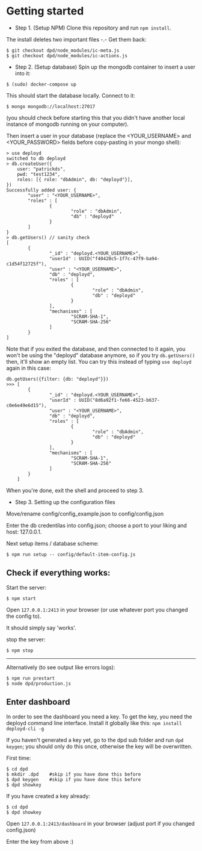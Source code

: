 # Getting started

- Step 1. (Setup NPM) Clone this repository and run `npm install`.

The install deletes two important files -.- Get them back:

```console
$ git checkout dpd/node_modules/ic-meta.js
$ git checkout dpd/node_modules/ic-actions.js
```

- Step 2. (Setup database) Spin up the mongodb container to insert a user into it:

```
$ (sudo) docker-compose up
```

This should start the database locally. Connect to it:

```
$ mongo mongodb://localhost:27017
```

(you should check before starting this that you didn't have another local instance of mongodb running on your computer).

Then insert a user in your database (replace the <YOUR_USERNAME> and <YOUR_PASSWORD> fields before copy-pasting in your mongo shell):

```
> use deployd
switched to db deployd
> db.createUser({
	user: "patrickds",
	pwd: "test1234",
	roles: [{ role: "dbAdmin", db: "deployd"}],
})
Successfully added user: {
        "user" : "<YOUR_USERNAME>",
        "roles" : [
                {
                        "role" : "dbAdmin",
                        "db" : "deployd"
                }
        ]
}
> db.getUsers() // sanity check
[
        {
                "_id" : "deployd.<YOUR_USERNAME>",
                "userId" : UUID("f40420c5-1f7c-47f9-ba94-c1d54f12725f"),
                "user" : "<YOUR_USERNAME>",
                "db" : "deployd",
                "roles" : [
                        {
                                "role" : "dbAdmin",
                                "db" : "deployd"
                        }
                ],
                "mechanisms" : [
                        "SCRAM-SHA-1",
                        "SCRAM-SHA-256"
                ]
        }
]
```

Note that if you exited the database, and then connected to it again, you won't be using the "deployd" database anymore, so if you try `db.getUsers()` then, it'll show an empty list. You can try this instead of typing `use deployd` again in this case:

```
db.getUsers({filter: {db: "deployd"}})
>>> [
        {
                "_id" : "deployd.<YOUR_USERNAME>",
                "userId" : UUID("8d6a92f1-fe66-4523-b637-c0e6e49e6d15"),
                "user" : "<YOUR_USERNAME>",
                "db" : "deployd",
                "roles" : [
                        {
                                "role" : "dbAdmin",
                                "db" : "deployd"
                        }
                ],
                "mechanisms" : [
                        "SCRAM-SHA-1",
                        "SCRAM-SHA-256"
                ]
        }
	]
```

When you're done, exit the shell and proceed to step 3.

- Step 3. Setting up the configuration files

Move/rename config/config_example.json to config/config.json

Enter the db credentilas into config.json; choose a port to your liking and host: 127.0.0.1.

Next setup items / database scheme:

```console
$ npm run setup -- config/default-item-config.js
```

## Check if everything works:

Start the server:

```
$ npm start
```

Open `127.0.0.1:2413` in your browser (or use whatever port you changed the config to).

It should simply say 'works'.

stop the server:

```
$ npm stop
```

---

Alternatively (to see output like errors logs):

```console
$ npm run prestart
$ node dpd/production.js
```

## Enter dashboard

In order to see the dashboard you need a key. To get the key, you need the deployd command line interface.
Install it globally like this: `npm install deployd-cli -g`

If you haven't generated a key yet, go to the dpd sub folder and run `dpd keygen`; you should only do this once, otherwise the key will be overwritten.

First time:

```console
$ cd dpd
$ mkdir .dpd	#skip if you have done this before
$ dpd keygen    #skip if you have done this before
$ dpd showkey
```

If you have created a key already:

```
$ cd dpd
$ dpd showkey
```

Open `127.0.0.1:2413/dashboard` in your browser (adjust port if you changed config.json)

Enter the key from above :)
